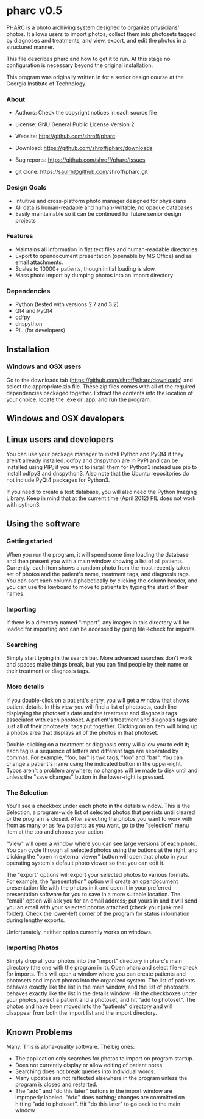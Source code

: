 # pharc v0.5

PHARC is a photo archiving system designed to organize physicians'
photos. It allows users to import photos, collect them into photosets
tagged by diagnoses and treatments, and view, export, and edit the
photos in a structured manner.

This file describes pharc and how to get it to run. At this stage no
configuration is necessary beyond the original installation.

This program was originally written in for a senior design course at
the Georgia Institute of Technology.

### About

* Authors:      Check the copyright notices in each source file
* License:      GNU General Public License Version 2

* Website:      http://github.com/shroff/pharc
* Download:     https://github.com/shroff/pharc/downloads
* Bug reports:  https://github.com/shroff/pharc/issues
* git clone:    https://saulrh@github.com/shroff/pharc.git

### Design Goals

* Intuitive and cross-platform photo manager designed for physicians
* All data is human-readable and human-writable; no opaque databases
* Easily maintainable so it can be continued for future senior design
  projects

### Features

* Maintains all information in flat text files and human-readable
  directories
* Export to opendocument presentation (openable by MS Office) and as
  email attachments.
* Scales to 10000+ patients, though initial loading is slow.
* Mass photo import by dumping photos into an import directory

### Dependencies

* Python (tested with versions 2.7 and 3.2)
* Qt4 and PyQt4
* odfpy
* dnspython
* PIL (for developers)

## Installation

### Windows and OSX users

Go to the downloads tab (https://github.com/shroff/pharc/downloads)
and select the appropriate zip file. These zip files comes with all of
the required dependencies packaged together. Extract the contents into
the location of your choice, locate the .exe or .app, and run the
program.

## Windows and OSX developers

## Linux users and developers

You can use your package manager to install Python and PyQt4 if they
aren't already installed. odfpy and dnspython are in PyPI and can be
installed using PIP; if you want to install them for Python3 instead
use pip to install odfpy3 and dnspython3. Also note that the Ubuntu
repositories do not include PyQt4 packages for Python3.

If you need to create a test database, you will also need the Python
Imaging Library. Keep in mind that at the current time (April 2012)
PIL does not work with python3.


## Using the software

### Getting started

When you run the program, it will spend some time loading the database
and then present you with a main window showing a list of all
patients. Currently, each item shows a random photo from the most
recently taken set of photos and the patient's name, treatment tags,
and diagnosis tags. You can sort each column alphabetically by
clicking the column header, and you can use the keyboard to move to
patients by typing the start of their names.

### Importing

If there is a directory named "import", any images
in this directory will be loaded for importing and can be accessed by
going file->check for imports.

### Searching

Simply start typing in the search bar. More advanced searches don't
work and spaces make things break, but you can find people by their
name or their treatment or diagnosis tags.

### More details

If you double-click on a patient's entry, you will get a window that
shows patient details. In this view you will find a list of photosets,
each line displaying the photoset's date and the treatment and
diagnosis tags associated with each photoset. A patient's treatment
and diagnosis tags are just all of their photosets' tags put
together. Clicking on an item will bring up a photos area that
displays all of the photos in that photoset.

Double-clicking on a treatment or diagnosis entry will allow you to
edit it; each tag is a sequence of letters and different tags are
separated by commas. For example, "foo, bar" is two tags, "foo" and
"bar". You can change a patient's name using the indicated button in
the upper-right. Typos aren't a problem anywhere; no changes will be
made to disk until and unless the "save changes" button in the
lower-right is pressed.

### The Selection

You'll see a checkbox under each photo in the details window. This is
the Selection, a program-wide list of selected photos that persists
until cleared or the program is closed. After selecting the photos you
want to work with from as many or as few patients as you want, go to
the "selection" menu item at the top and choose your action.

"View" will open a window where you can see large versions of each
photo. You can cycle through all selected photos using the buttons at
the right, and clicking the "open in external viewer" button will open
that photo in your operating system's default photo viewer so that you
can edit it.

The "export" options will export your selected photos to various
formats. For example, the "presentation" option will create an
opendocument presentation file with the photos in it and open it in
your preferred presentation software for you to save in a more
suitable location. The "email" option will ask you for an email
address; put yours in and it will send you an email with your selected
photos attached (check your junk mail folder). Check the lower-left
corner of the program for status information during lengthy
exports.

Unfortunately, neither option currently works on windows.

### Importing Photos

Simply drop all your photos into the "import" directory in pharc's
main directory (the one with the program in it). Open pharc and select
file->check for imports. This will open a window where you can create
patients and photosets and import photos into the organized
system. The list of patients behaves exactly like the list in the main
window, and the list of photosets behaves exactly like the list in the
details window. Hit the checkboxes under your photos, select a patient
and a photoset, and hit "add to photoset". The photos and have been
moved into the "patients" directory and will disappear from both the
import list and the import directory.

## Known Problems

Many. This is alpha-quality software. The big ones:

* The application only searches for photos to import on program
  startup.
* Does not currently display or allow editing of patient notes.
* Searching does not break queries into individual words.
* Many updates are not reflected elsewhere in the program unless the
  program is closed and restarted.
* The "add" and "do this later" buttons in the import window are
  improperly labeled. "Add" does nothing; changes are committed on
  hitting "add to photoset". Hit "do this later" to go back to the
  main window.
